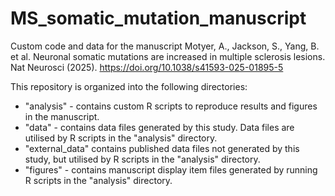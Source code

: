 # MS_somatic_mutation_manuscript

Custom code and data for the manuscript Motyer, A., Jackson, S., Yang, B. et al. Neuronal somatic mutations are increased in multiple sclerosis lesions. Nat Neurosci (2025). https://doi.org/10.1038/s41593-025-01895-5

This repository is organized into the following directories:

 - "analysis" - contains custom R scripts to reproduce results and figures in the manuscript.
 - "data" - contains data files generated by this study. Data files are utilised by R scripts in the "analysis" directory.
 - "external_data" contains published data files not generated by this study, but utilised by R scripts in the "analysis" directory.
 - "figures" - contains manuscript display item files generated by running R scripts in the "analysis" directory.
